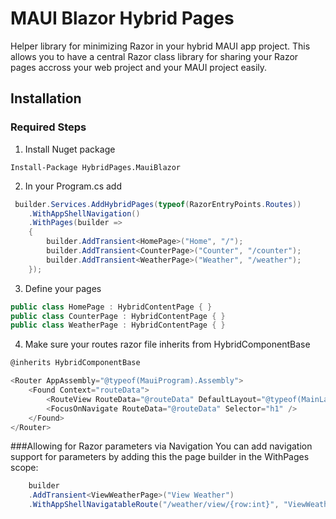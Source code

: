 # MAUI Blazor Hybrid Pages
Helper library for minimizing Razor in your hybrid MAUI app project.
This allows you to have a central Razor class library for sharing your Razor pages accross your web project and your MAUI project easily.

## Installation

### Required Steps
1. Install Nuget package
```
Install-Package HybridPages.MauiBlazor
```

2. In your Program.cs add
```cs
 builder.Services.AddHybridPages(typeof(RazorEntryPoints.Routes))
    .WithAppShellNavigation()
    .WithPages(builder =>
    {
        builder.AddTransient<HomePage>("Home", "/");
        builder.AddTransient<CounterPage>("Counter", "/counter");
        builder.AddTransient<WeatherPage>("Weather", "/weather");
    });
```

3. Define your pages
```cs
public class HomePage : HybridContentPage { }
public class CounterPage : HybridContentPage { }
public class WeatherPage : HybridContentPage { }
```

4. Make sure your routes razor file inherits from HybridComponentBase
```cs
@inherits HybridComponentBase

<Router AppAssembly="@typeof(MauiProgram).Assembly">
    <Found Context="routeData">
        <RouteView RouteData="@routeData" DefaultLayout="@typeof(MainLayout)" />
        <FocusOnNavigate RouteData="@routeData" Selector="h1" />
    </Found>
</Router>
```

###Allowing for Razor parameters via Navigation
You can add navigation support for parameters by adding this the page builder in the WithPages scope:
```cs
    builder
    .AddTransient<ViewWeatherPage>("View Weather")
    .WithAppShellNavigatableRoute("/weather/view/{row:int}", "ViewWeatherPage");

```
